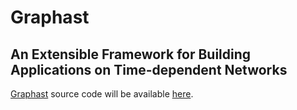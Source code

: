 # Graphast
## An Extensible Framework for Building Applications on Time-dependent Networks

[Graphast](http://arida.github.io/graphast) source code will be available [here](https://github.com/ARiDa/graphast).

